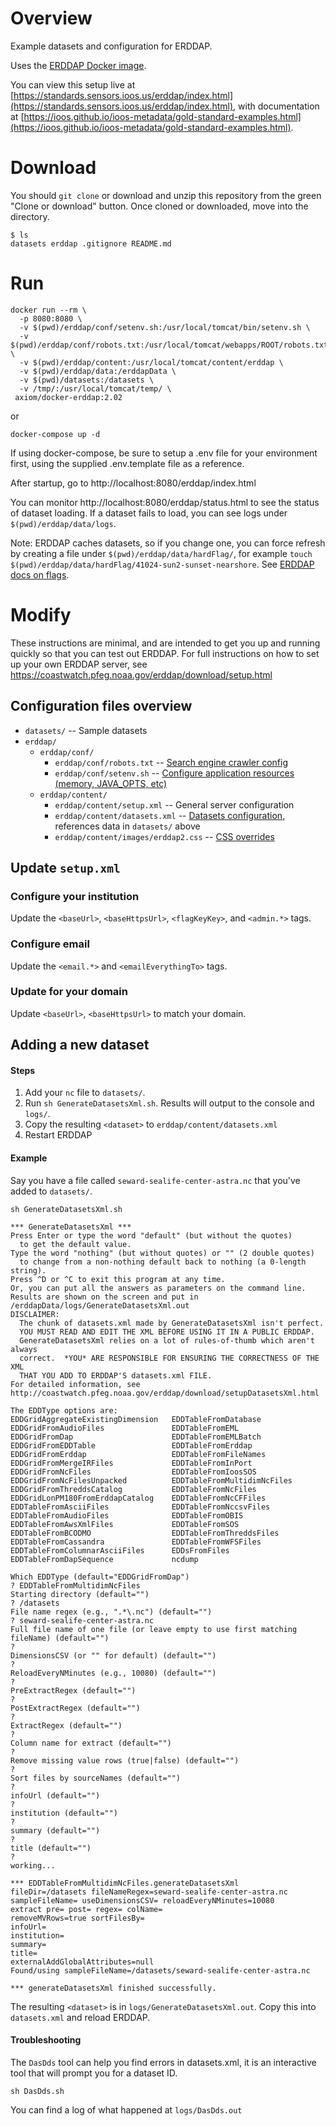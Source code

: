 # Overview

Example datasets and configuration for ERDDAP.

Uses the [ERDDAP Docker image](https://github.com/axiom-data-science/docker-erddap).

You can view this setup live at [https://standards.sensors.ioos.us/erddap/index.html](https://standards.sensors.ioos.us/erddap/index.html), 
with documentation at [https://ioos.github.io/ioos-metadata/gold-standard-examples.html](https://ioos.github.io/ioos-metadata/gold-standard-examples.html).

# Download

You should `git clone` or download and unzip this repository from the green "Clone or download" button. Once cloned or downloaded, move into the directory.

```
$ ls
datasets erddap .gitignore README.md
```

# Run

```
docker run --rm \
  -p 8080:8080 \
  -v $(pwd)/erddap/conf/setenv.sh:/usr/local/tomcat/bin/setenv.sh \
  -v $(pwd)/erddap/conf/robots.txt:/usr/local/tomcat/webapps/ROOT/robots.txt \
  -v $(pwd)/erddap/content:/usr/local/tomcat/content/erddap \
  -v $(pwd)/erddap/data:/erddapData \
  -v $(pwd)/datasets:/datasets \
  -v /tmp/:/usr/local/tomcat/temp/ \
 axiom/docker-erddap:2.02
```
or
```
docker-compose up -d
```

If using docker-compose, be sure to setup a .env file for your environment first, using the supplied .env.template file as a reference.

After startup, go to http://localhost:8080/erddap/index.html 

You can monitor http://localhost:8080/erddap/status.html to see the status of dataset loading.
If a dataset fails to load, you can see logs under `$(pwd)/erddap/data/logs`.

Note: ERDDAP caches datasets, so if you change one, you can force refresh by creating a file under `$(pwd)/erddap/data/hardFlag/`,
for example `touch $(pwd)/erddap/data/hardFlag/41024-sun2-sunset-nearshore`. 
See [ERDDAP docs on flags](https://coastwatch.pfeg.noaa.gov/erddap/download/setup.html#hardFlag).

# Modify

These instructions are minimal, and are intended to get you up and running quickly so that you can test out ERDDAP.
For full instructions on how to set up your own ERDDAP server, see https://coastwatch.pfeg.noaa.gov/erddap/download/setup.html

## Configuration files overview

* `datasets/` -- Sample datasets
* `erddap/`
    * `erddap/conf/`
        * `erddap/conf/robots.txt` -- [Search engine crawler config](https://coastwatch.pfeg.noaa.gov/erddap/download/setup.html#robots)
        * `erddap/conf/setenv.sh` -- [Configure application resources (memory, JAVA_OPTS, etc)](https://coastwatch.pfeg.noaa.gov/erddap/download/setup.html#WindowsMemory)
    * `erddap/content/`
        * `erddap/content/setup.xml` -- General server configuration
        * `erddap/content/datasets.xml` -- [Datasets configuration](https://coastwatch.pfeg.noaa.gov/erddap/download/setupDatasetsXml.html), references data in `datasets/` above
        * `erddap/content/images/erddap2.css` -- [CSS overrides](https://coastwatch.pfeg.noaa.gov/erddap/download/setup.html#erddapContent)

## Update `setup.xml`

### Configure your institution

Update the `<baseUrl>`, `<baseHttpsUrl>`, `<flagKeyKey>`, and `<admin.*>` tags.

### Configure email

Update the `<email.*>` and `<emailEverythingTo>` tags. 

### Update for your domain

Update `<baseUrl>`, `<baseHttpsUrl>` to match your domain.

## Adding a new dataset

#### Steps

1. Add your `nc` file to `datasets/`.
1. Run `sh GenerateDatasetsXml.sh`. Results will output to the console and `logs/`.
1. Copy the resulting `<dataset>` to `erddap/content/datasets.xml`
1. Restart ERDDAP

#### Example

Say you have a file called `seward-sealife-center-astra.nc` that you've added to `datasets/`.

```
sh GenerateDatasetsXml.sh

*** GenerateDatasetsXml ***
Press Enter or type the word "default" (but without the quotes)
  to get the default value.
Type the word "nothing" (but without quotes) or "" (2 double quotes)
  to change from a non-nothing default back to nothing (a 0-length string).
Press ^D or ^C to exit this program at any time.
Or, you can put all the answers as parameters on the command line.
Results are shown on the screen and put in
/erddapData/logs/GenerateDatasetsXml.out
DISCLAIMER:
  The chunk of datasets.xml made by GenerateDatasetsXml isn't perfect.
  YOU MUST READ AND EDIT THE XML BEFORE USING IT IN A PUBLIC ERDDAP.
  GenerateDatasetsXml relies on a lot of rules-of-thumb which aren't always
  correct.  *YOU* ARE RESPONSIBLE FOR ENSURING THE CORRECTNESS OF THE XML
  THAT YOU ADD TO ERDDAP'S datasets.xml FILE.
For detailed information, see
http://coastwatch.pfeg.noaa.gov/erddap/download/setupDatasetsXml.html

The EDDType options are:
EDDGridAggregateExistingDimension   EDDTableFromDatabase
EDDGridFromAudioFiles               EDDTableFromEML
EDDGridFromDap                      EDDTableFromEMLBatch
EDDGridFromEDDTable                 EDDTableFromErddap
EDDGridFromErddap                   EDDTableFromFileNames
EDDGridFromMergeIRFiles             EDDTableFromInPort
EDDGridFromNcFiles                  EDDTableFromIoosSOS
EDDGridFromNcFilesUnpacked          EDDTableFromMultidimNcFiles
EDDGridFromThreddsCatalog           EDDTableFromNcFiles
EDDGridLonPM180FromErddapCatalog    EDDTableFromNcCFFiles
EDDTableFromAsciiFiles              EDDTableFromNccsvFiles
EDDTableFromAudioFiles              EDDTableFromOBIS
EDDTableFromAwsXmlFiles             EDDTableFromSOS
EDDTableFromBCODMO                  EDDTableFromThreddsFiles
EDDTableFromCassandra               EDDTableFromWFSFiles
EDDTableFromColumnarAsciiFiles      EDDsFromFiles
EDDTableFromDapSequence             ncdump

Which EDDType (default="EDDGridFromDap")
? EDDTableFromMultidimNcFiles
Starting directory (default="")
? /datasets
File name regex (e.g., ".*\.nc") (default="")
? seward-sealife-center-astra.nc
Full file name of one file (or leave empty to use first matching fileName) (default="")
? 
DimensionsCSV (or "" for default) (default="")
? 
ReloadEveryNMinutes (e.g., 10080) (default="")
? 
PreExtractRegex (default="")
? 
PostExtractRegex (default="")
? 
ExtractRegex (default="")
? 
Column name for extract (default="")
? 
Remove missing value rows (true|false) (default="")
? 
Sort files by sourceNames (default="")
? 
infoUrl (default="")
? 
institution (default="")
? 
summary (default="")
? 
title (default="")
? 
working...

*** EDDTableFromMultidimNcFiles.generateDatasetsXml
fileDir=/datasets fileNameRegex=seward-sealife-center-astra.nc
sampleFileName= useDimensionsCSV= reloadEveryNMinutes=10080
extract pre= post= regex= colName=
removeMVRows=true sortFilesBy=
infoUrl=
institution=
summary=
title=
externalAddGlobalAttributes=null
Found/using sampleFileName=/datasets/seward-sealife-center-astra.nc

*** generateDatasetsXml finished successfully.
```

The resulting `<dataset>` is in `logs/GenerateDatasetsXml.out`. 
Copy this into `datasets.xml` and reload ERDDAP.

#### Troubleshooting

The `DasDds` tool can help you find errors in datasets.xml, it is an interactive tool that will prompt you for a dataset ID. 

```
sh DasDds.sh
```

You can find a log of what happened at `logs/DasDds.out`